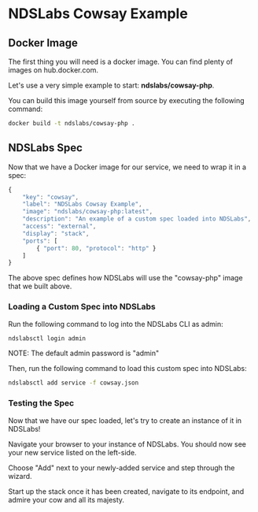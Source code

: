 # NDSLabs Cowsay Example

## Docker Image
The first thing you will need is a docker image. You can find plenty of images on hub.docker.com.

Let's use a very simple example to start: **ndslabs/cowsay-php**.

You can build this image yourself from source by executing the following command:
```bash
docker build -t ndslabs/cowsay-php .
```

## NDSLabs Spec
Now that we have a Docker image for our service, we need to wrap it in a spec:
```js
{
    "key": "cowsay",
    "label": "NDSLabs Cowsay Example",
    "image": "ndslabs/cowsay-php:latest",
    "description": "An example of a custom spec loaded into NDSLabs",
    "access": "external",
    "display": "stack",
    "ports": [
        { "port": 80, "protocol": "http" }
    ]
}
```

The above spec defines how NDSLabs will use the "cowsay-php" image that we built above.

### Loading a Custom Spec into NDSLabs
Run the following command to log into the NDSLabs CLI as admin:
```bash
ndslabsctl login admin
```

NOTE: The default admin password is "admin"

Then, run the following command to load this custom spec into NDSLabs:
```bash
ndslabsctl add service -f cowsay.json
```

### Testing the Spec
Now that we have our spec loaded, let's try to create an instance of it in NDSLabs!

Navigate your browser to your instance of NDSLabs. You should now see your new service listed on the left-side.

Choose "Add" next to your newly-added service and step through the wizard.

Start up the stack once it has been created, navigate to its endpoint, and admire your cow and all its majesty.
